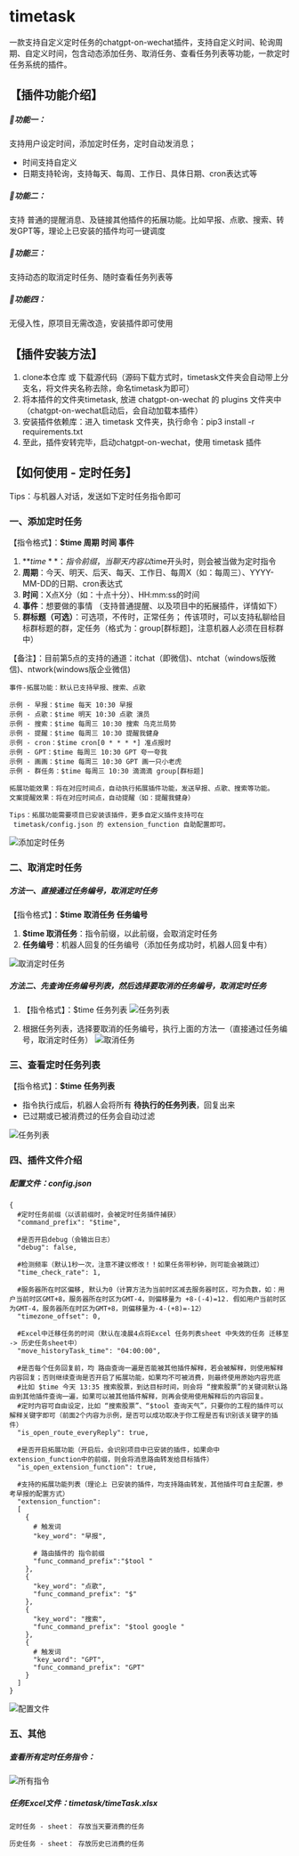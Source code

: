 # timetask
一款支持自定义定时任务的chatgpt-on-wechat插件，支持自定义时间、轮询周期、自定义时间，包含动态添加任务、取消任务、查看任务列表等功能，一款定时任务系统的插件。


## **【插件功能介绍】**
##### 🎉功能一：
支持用户设定时间，添加定时任务，定时自动发消息；
* 时间支持自定义
* 日期支持轮询，支持每天、每周、工作日、具体日期、cron表达式等

##### 🎉功能二：
支持 普通的提醒消息、及链接其他插件的拓展功能。比如早报、点歌、搜索、转发GPT等，理论上已安装的插件均可一键调度

##### 🎉功能三：
支持动态的取消定时任务、随时查看任务列表等

##### 🎉功能四：
无侵入性，原项目无需改造，安装插件即可使用



## **【插件安装方法】**
1. clone本仓库 或 下载源代码（源码下载方式时，timetask文件夹会自动带上分支名，将文件夹名称去除，命名timetask为即可）
2. 将本插件的文件夹timetask, 放进 chatgpt-on-wechat 的 plugins 文件夹中（chatgpt-on-wechat启动后，会自动加载本插件）
3. 安装插件依赖库：进入 timetask 文件夹，执行命令：pip3 install -r requirements.txt
4. 至此，插件安转完毕，启动chatgpt-on-wechat，使用 timetask 插件



## **【如何使用 - 定时任务】**

Tips：与机器人对话，发送如下定时任务指令即可

### **一、添加定时任务**

【指令格式】：**$time 周期 时间 事件**
1. **$time**：指令前缀，当聊天内容以$time开头时，则会被当做为定时指令
2. **周期**：今天、明天、后天、每天、工作日、每周X（如：每周三）、YYYY-MM-DD的日期、cron表达式
3. **时间**：X点X分（如：十点十分）、HH:mm:ss的时间
4. **事件**：想要做的事情 （支持普通提醒、以及项目中的拓展插件，详情如下）
5. **群标题（可选）**：可选项，不传时，正常任务； 传该项时，可以支持私聊给目标群标题的群，定任务（格式为：group[群标题]，注意机器人必须在目标群中）

【备注】：目前第5点的支持的通道：itchat（即微信)、ntchat（windows版微信)、ntwork(windows版企业微信)
```
事件-拓展功能：默认已支持早报、搜索、点歌

示例 - 早报：$time 每天 10:30 早报
示例 - 点歌：$time 明天 10:30 点歌 演员
示例 - 搜索：$time 每周三 10:30 搜索 乌克兰局势
示例 - 提醒：$time 每周三 10:30 提醒我健身
示例 - cron：$time cron[0 * * * *] 准点报时
示例 - GPT：$time 每周三 10:30 GPT 夸一夸我
示例 - 画画：$time 每周三 10:30 GPT 画一只小老虎
示例 - 群任务：$time 每周三 10:30 滴滴滴 group[群标题]

拓展功能效果：将在对应时间点，自动执行拓展插件功能，发送早报、点歌、搜索等功能。
文案提醒效果：将在对应时间点，自动提醒（如：提醒我健身）

Tips：拓展功能需要项目已安装该插件，更多自定义插件支持可在
 timetask/config.json 的 extension_function 自助配置即可。
```
![添加定时任务](https://github.com/haikerapples/timetask/blob/master/images/addTask_all.jpg)
	
	
### **二、取消定时任务**

##### **方法一、直接通过任务编号，取消定时任务**

【指令格式】：**$time 取消任务 任务编号**
1. **$time 取消任务**：指令前缀，以此前缀，会取消定时任务
2. **任务编号**：机器人回复的任务编号（添加任务成功时，机器人回复中有）

![取消定时任务](https://github.com/haikerapples/timetask/blob/master/images/cancelTask.jpg)

	

##### **方法二、先查询任务编号列表，然后选择要取消的任务编号，取消定时任务**

1. 【指令格式】：$time 任务列表
![任务列表](https://github.com/haikerapples/timetask/blob/master/images/timeTasks.jpg)


2. 根据任务列表，选择要取消的任务编号，执行上面的方法一（直接通过任务编号，取消定时任务）
![取消任务](https://github.com/haikerapples/timetask/blob/master/images/cancelTask.jpg)

### **三、查看定时任务列表**

【指令格式】：**$time 任务列表**
*  指令执行成后，机器人会将所有 **待执行的任务列表**，回复出来
*  已过期或已被消费过的任务会自动过滤

![任务列表](https://github.com/haikerapples/timetask/blob/master/images/timeTasks.jpg)


### **四、插件文件介绍**

##### 配置文件：config.json

```
{
  #定时任务前缀（以该前缀时，会被定时任务插件捕获）
  "command_prefix": "$time", 
  
  #是否开启debug（会输出日志）
  "debug": false,  
  
  #检测频率（默认1秒一次，注意不建议修改！！如果任务带秒钟，则可能会被跳过）
  "time_check_rate": 1, 

  #服务器所在时区偏移, 默认为0（计算方法为当前时区减去服务器时区，可为负数，如：用户当前时区GMT+8，服务器所在时区为GMT-4，则偏移量为 +8-(-4)=12. 假如用户当前时区为GMT-4，服务器所在时区为GMT+8，则偏移量为-4-(+8)=-12）
  "timezone_offset": 0,
  
  #Excel中迁移任务的时间（默认在凌晨4点将Excel 任务列表sheet 中失效的任务 迁移至 -> 历史任务sheet中）
  "move_historyTask_time": "04:00:00", 

  #是否每个任务回复前，均 路由查询一遍是否能被其他插件解释，若会被解释，则使用解释内容回复；否则继续查询是否开启了拓展功能，如果均不可被消费，则最终使用原始内容兜底
  #比如 $time 今天 13:35 搜索股票，到达目标时间，则会将 “搜索股票”的关键词默认路由到其他插件查询一遍，如果可以被其他插件解释，则再会使用使用解释后的内容回复。
  #定时内容可自由设定，比如 “搜索股票”、“$tool 查询天气”，只要你的工程的插件可以解释关键字即可（前面2个内容为示例，是否可以成功取决于你工程是否有识别该关键字的插件）
  "is_open_route_everyReply": true,
  
  #是否开启拓展功能（开启后，会识别项目中已安装的插件，如果命中 extension_function中的前缀，则会将消息路由转发给目标插件）
  "is_open_extension_function": true,
  
  #支持的拓展功能列表（理论上 已安装的插件，均支持路由转发，其他插件可自主配置，参考早报的配置方式）
  "extension_function":
  [
    {
      # 触发词
      "key_word": "早报",
      
      # 路由插件的 指令前缀
      "func_command_prefix":"$tool "
    },
    {
      "key_word": "点歌",
      "func_command_prefix": "$"
    },
    {
      "key_word": "搜索",
      "func_command_prefix": "$tool google "
    },
    {
      # 触发词
      "key_word": "GPT",
      "func_command_prefix": "GPT"
    }
  ]
}
```
![配置文件](https://github.com/haikerapples/timetask/blob/master/images/confige_reply.jpg)



### **五、其他**
##### 查看所有定时任务指令：
![所有指令](https://github.com/haikerapples/timetask/blob/master/images/allTaskCode.jpg)

##### 任务Excel文件：timetask/timeTask.xlsx
```
定时任务 - sheet： 存放当天要消费的任务

历史任务 - sheet： 存放历史已消费的任务
```